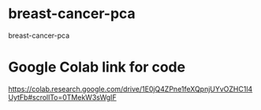 # breast-cancer-pca
breast-cancer-pca
# Google Colab link for code
https://colab.research.google.com/drive/1E0jQ4ZPne1feXQpnjUYvOZHC1l4UytFb#scrollTo=0TMekW3sWgIF
